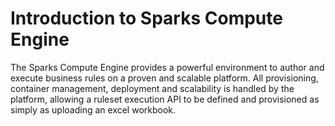 # Introduction to Sparks Compute Engine

The Sparks Compute Engine provides a powerful environment to author and execute business rules on a proven and scalable platform. All provisioning, container management, deployment and scalability is handled by the platform, allowing a ruleset execution API to be defined and provisioned as simply as uploading an excel workbook.



